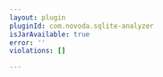 ```yaml
---
layout: plugin
pluginId: com.novoda.sqlite-analyzer
isJarAvailable: true
error: ''
violations: []

---
```

